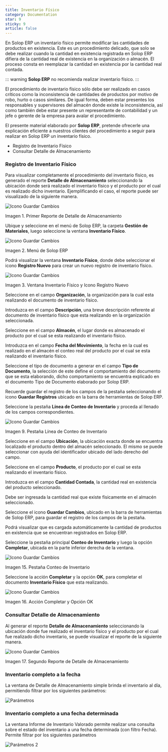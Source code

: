 ```yaml
---
title: Inventario Físico
category: Documentation
star: 9
sticky: 9
article: false
---
```


En Solop ERP un inventario físico permite modificar las cantidades de productos en existencia. Este es un procedimiento delicado, que solo se debe realizar cuando la cantidad en existencia registrada en Solop ERP difiera de la cantidad real de existencia en la organización o almacén. El proceso consta en reemplazar la cantidad en existencia por la cantidad real contada.

::: warning
 **Solop ERP** no recomienda realizar inventario físico.
 :::

El procedimiento de inventario físico sólo debe ser realizado en casos críticos como la inconsistencia de cantidades de productos por motivo de robo, hurto o casos similares. De igual forma, deben estar presentes los responsables y supervisores del almacén donde existe la inconsistencia, así como también debe estar presente un representante de contabilidad y un jefe o gerente de la empresa para avalar el procedimiento.

El presente material elaborado por **Solop ERP**, pretende ofrecerle una explicación eficiente a nuestros clientes del procedimiento a seguir para realizar en Solop ERP un inventario físico.

- Registro de Inventario Físico
- Consultar Detalle de Almacenamiento

### Registro de Inventario Físico

Para visualizar completamente el procedimiento del inventario físico, es generado el reporte **Detalle de Almacenamiento** seleccionando la ubicación donde será realizado el inventario físico y el producto por el cual es realizado dicho inventario. Ejemplificando el caso, el reporte puede ser visualizado de la siguiente manera.

![Icono Guardar Cambios](/assets/img/docs/materials-management/mam-materials-image75.png)

Imagen 1. Primer Reporte de Detalle de Almacenamiento

Ubique y seleccione en el menú de Solop ERP, la carpeta **Gestión de Materiales**, luego seleccione la ventana **Inventario Físico**.

![Icono Guardar Cambios](/assets/img/docs/materials-management/mam-materials-image76.png)

Imagen 2. Menú de Solop ERP

Podrá visualizar la ventana **Inventario Físico**, donde debe seleccionar el icono **Registro Nuevo** para crear un nuevo registro de inventario físico.

![Icono Guardar Cambios](/assets/img/docs/materials-management/mam-materials-image77.png)

Imagen 3. Ventana Inventario Físico y Icono Registro Nuevo

Seleccione en el campo **Organización**, la organización para la cual esta realizando el documento de inventario físico.

Introduzca en el campo **Descripción**, una breve descripción referente al documento de inventario físico que esta realizando en la organización seleccionada.

Seleccione en el campo **Almacén**, el lugar donde es almacenado el producto por el cual se esta realizando el inventario físico.

Introduzca en el campo **Fecha del Movimiento**, la fecha en la cual es realizado en el almacén el conteo real del producto por el cual se esta realizando el inventario físico.

Seleccione el tipo de documento a generar en el campo **Tipo de Documento**, la selección de este define el comportamiento del documento que se esta elaborando, dicho comportamiento se encuentra explicado en el documento Tipo de Documento elaborado por Solop ERP.

Recuerde guardar el registro de los campos de la pestaña seleccionando el icono **Guardar Registros** ubicado en la barra de herramientas de Solop ERP.

Seleccione la pestaña **Línea de Conteo de Inventario** y proceda al llenado de los campos correspondientes.

![Icono Guardar Cambios](/assets/img/docs/materials-management/mam-materials-image83.png)

Imagen 9. Pestaña Línea de Conteo de Inventario

Seleccione en el campo **Ubicación**, la ubicación exacta donde se encuentra localizado el producto dentro del almacén seleccionado. El mismo se puede seleccionar con ayuda del identificador ubicado del lado derecho del campo.

Seleccione en el campo **Producto**, el producto por el cual se esta realizando el inventario físico.

Introduzca en el campo **Cantidad Contada**, la cantidad real en existencia del producto seleccionado.

Debe ser ingresada la cantidad real que existe físicamente en el almacén seleccionado.

Seleccione el icono **Guardar Cambios**, ubicado en la barra de herramientas de Solop ERP, para guardar el registro de los campos de la pestaña.

Podrá visualizar que es cargada automáticamente la cantidad de productos en existencia que se encuentran registrados en Solop ERP.

Seleccione la pestaña principal **Conteo de Inventario** y luego la opción **Completar**, ubicada en la parte inferior derecha de la ventana.

![Icono Guardar Cambios](/assets/img/docs/materials-management/mam-materials-image89.png)

Imagen 15. Pestaña Conteo de Inventario

Seleccione la acción **Completar** y la opción **OK**, para completar el documento **Inventario Físico** que esta realizando.

![Icono Guardar Cambios](/assets/img/docs/materials-management/mam-materials-image90.png)

Imagen 16. Acción Completar y Opción OK

### Consultar Detalle de Almacenamiento

Al generar el reporte **Detalle de Almacenamiento** seleccionando la ubicación donde fue realizado el inventario físico y el producto por el cual fue realizado dicho inventario, se puede visualizar el reporte de la siguiente manera.

![Icono Guardar Cambios](/assets/img/docs/materials-management/mam-materials-image999.png)

Imagen 17. Segundo Reporte de Detalle de Almacenamiento

### Inventario completo a la fecha

La ventana de Detalle de Almacenamiento simple brinda el inventario al día, permitiendo filtrar por los siguientes parámetros:

![Parámetros](/assets/img/docs/frequently-asked-questions/fra-asked-image1.png)

### Inventario completo a una fecha determinada

La ventana Informe de Inventario Valorado permite realizar una consulta sobre el estado del inventario a una fecha determinada (con filtro Fecha). Permite filtrar por los siguientes parámetros

![Parámetros 2](/assets/img/docs/frequently-asked-questions/fra-asked-image2.png)